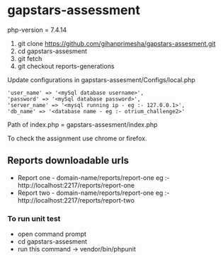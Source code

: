 # gapstars-assessment

php-version = 7.4.14

1. git clone https://github.com/gihanprimesha/gapstars-assesment.git
2. cd gapstars-assesment
3. git fetch 
4. git checkout reports-generations

Update configurations in gapstars-assesment/Configs/local.php

	'user_name' => '<mySql database username>', 
    'password' => '<mySql database password>',
    'server_name' => '<mysql running ip - eg :- 127.0.0.1>',
    'db_name' => '<database name - eg :- otrium_challenge2>'

Path of index.php = gapstars-assesment/index.php

To check the assignment use chrome or firefox.

## Reports downloadable urls
- Report one - domain-name/reports/report-one eg :- http://localhost:2217/reports/report-one
- Report two - domain-name/reports/report-one eg :- http://localhost:2217/reports/report-two
	
### To run unit test 
- open command prompt 
- cd gapstars-assesment
- run this command -> vendor/bin/phpunit
  
  
